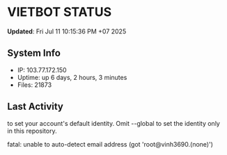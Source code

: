 # VIETBOT STATUS
**Updated**: Fri Jul 11 10:15:36 PM +07 2025

## System Info
- IP: 103.77.172.150
- Uptime: up 6 days, 2 hours, 3 minutes
- Files: 21873

## Last Activity

to set your account's default identity.
Omit --global to set the identity only in this repository.

fatal: unable to auto-detect email address (got 'root@vinh3690.(none)')
